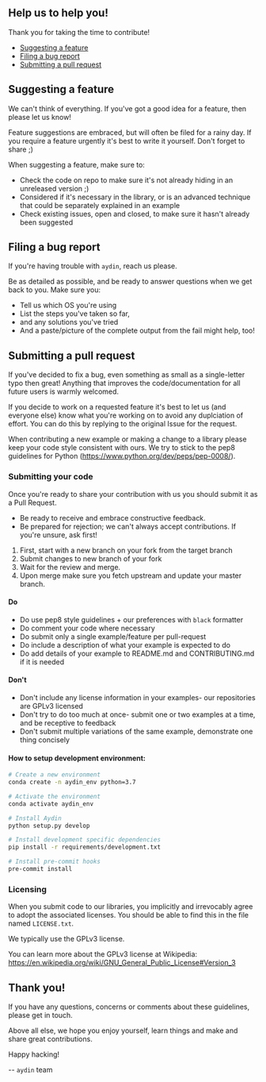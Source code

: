 ## Help us to help you!

Thank you for taking the time to contribute!

* [Suggesting a feature](#suggesting-a-feature)
* [Filing a bug report](#filing-a-bug-report)
* [Submitting a pull request](#submitting-a-pull-request)

## Suggesting a feature

We can't think of everything. If you've got a good idea for a feature, then please let us know!

Feature suggestions are embraced, but will often be filed for a rainy day. If you require a feature urgently it's best to write it yourself. Don't forget to share ;)

When suggesting a feature, make sure to:

* Check the code on repo to make sure it's not already hiding in an unreleased version ;)
* Considered if it's necessary in the library, or is an advanced technique that could be separately explained in an example
* Check existing issues, open and closed, to make sure it hasn't already been suggested

## Filing a bug report

If you're having trouble with `aydin`, reach us please.

Be as detailed as possible, and be ready to answer questions when we get back to you. Make sure you:

* Tell us which OS you're using
* List the steps you've taken so far,
* and any solutions you've tried
* And a paste/picture of the complete output from the fail might help, too!

## Submitting a pull request

If you've decided to fix a bug, even something as small as a single-letter typo then great! Anything that improves the code/documentation for all future users is warmly welcomed.

If you decide to work on a  requested feature it's best to let us (and everyone else) know what you're working on to avoid any duplciation of effort. You can do this by replying to the original Issue for the request.

When contributing a new example or making a change to a library please keep your code style consistent with ours. We try to stick to the pep8 guidelines for Python (https://www.python.org/dev/peps/pep-0008/).

### Submitting your code

Once you're ready to share your contribution with us you should submit it as a Pull Request.

* Be ready to receive and embrace constructive feedback.
* Be prepared for rejection; we can't always accept contributions. If you're unsure, ask first!

1. First, start with a new branch on your fork from the target branch
2. Submit changes to new branch of your fork
3. Wait for the review and merge.
4. Upon merge make sure you fetch upstream and update your master branch.

#### Do

* Do use pep8 style guidelines + our preferences with `black` formatter
* Do comment your code where necessary
* Do submit only a single example/feature per pull-request
* Do include a description of what your example is expected to do
* Do add details of your example to README.md and CONTRIBUTING.md if it is needed

#### Don't

* Don't include any license information in your examples- our repositories are GPLv3 licensed
* Don't try to do too much at once- submit one or two examples at a time, and be receptive to feedback
* Don't submit multiple variations of the same example, demonstrate one thing concisely

#### How to setup development environment:

```bash
# Create a new environment
conda create -n aydin_env python=3.7

# Activate the environment
conda activate aydin_env

# Install Aydin
python setup.py develop

# Install development specific dependencies
pip install -r requirements/development.txt

# Install pre-commit hooks
pre-commit install
```

### Licensing

When you submit code to our libraries, you implicitly and irrevocably agree to adopt the associated licenses. You should be able to find this in the file named `LICENSE.txt`.

We typically use the GPLv3 license.

You can learn more about the GPLv3 license at Wikipedia: https://en.wikipedia.org/wiki/GNU_General_Public_License#Version_3

## Thank you!

If you have any questions, concerns or comments about these guidelines, please get in touch.

Above all else, we hope you enjoy yourself, learn things and make and share great contributions.

Happy hacking!

-- `aydin` team
